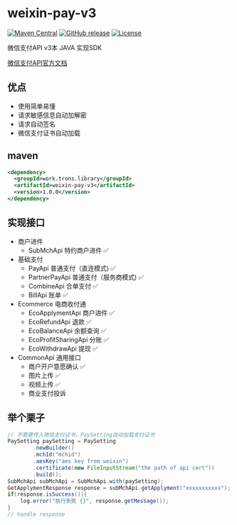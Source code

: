 weixin-pay-v3
============

[![Maven Central](https://maven-badges.herokuapp.com/maven-central/work.trons.library/weixin-pay-v3/badge.svg)](https://maven-badges.herokuapp.com/maven-central/work.trons.library/weixin-pay-v3/)
[![GitHub release](https://img.shields.io/github/release/TRonsbibubibu/weixin-pay-v3.svg)](https://github.com/TRonsbibubibu/weixin-pay-v3/releases)
[![License](https://img.shields.io/badge/license-Apache%202-4EB1BA.svg)](https://www.apache.org/licenses/LICENSE-2.0.html)

微信支付API v3本 JAVA 实现SDK

[微信支付API官方文档](https://pay.weixin.qq.com/wiki/doc/apiv3/wxpay/pages/Overview.shtml)

## 优点
* 使用简单易懂
* 请求敏感信息自动加解密
* 请求自动签名
* 微信支付证书自动加载

## maven
```xml
<dependency>
  <groupId>work.trons.library</groupId>
  <artifactId>weixin-pay-v3</artifactId>
  <version>1.0.0</version>
</dependency>
```



## 实现接口

* 商户进件
  * SubMchApi 特约商户进件 ✅ 
* 基础支付 
  * PayApi 普通支付（直连模式) ✅
  * PartnerPayApi 普通支付（服务商模式) ✅
  * CombineApi 合单支付 ✅
  * BillApi 账单 ✅
* Ecommerce 电商收付通
  * EcoApplymentApi 商户进件 ✅ 
  * EcoRefundApi 退款 ✅ 
  * EcoBalanceApi 余额查询 ✅ 
  * EcoProfitSharingApi 分账 ✅ 
  * EcoWithdrawApi 提现 ✅
* CommonApi 通用接口
  * 商户开户意愿确认 ✅
  * 图片上传 ✅
  * 视频上传 ✅
  * 商业支付投诉

## 举个栗子
```java
// 不需要传入微信支付证书，PaySetting自动加载支付证书
PaySetting paySetting = PaySetting
        .newBuilder()
        .mchId("mchid")
        .aesKey("aes key from weixin")
        .certificate(new FileInputStream("the path of api cert"))
        .build();
SubMchApi subMchApi = SubMchApi.with(paySetting);
GetApplymentResponse response = subMchApi.getApplyment("xxxxxxxxxxx");
if(response.isSuccess()){
    log.error("执行失败 {}", response.getMessage());
}
// handle response
```